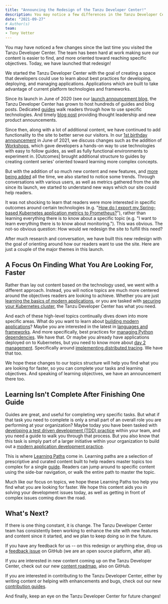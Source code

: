 ```yaml
---
title: "Announcing the Redesign of the Tanzu Developer Center!"
description: You may notice a few differences in the Tanzu Developer Center. Read this post to learn about what's new, and how you can get the most out of the site!
date: "2021-09-27"
# Author(s)
team:
- Tony Vetter
---
```


You may have noticed a few changes since the last time you visited the Tanzu Developer Center. The team has been hard at work making sure our content is easier to find, and more oriented toward reaching specific objectives. Today, we have launched that redesign!

We started the Tanzu Developer Center with the goal of creating a space that developers could use to learn about best practices for developing, deploying, and managing applications. Applications which are built to take advantage of current platform technologies and frameworks. 

Since its launch in June of 2020 (see our [launch announcement blog](/blog/a-place-to-build-apps-and-build-skills/), the Tanzu Developer Center has grown to host hundreds of guides and blog posts. Dedicated [guides](/guides/) walk readers through how to use specific technologies. And timely [blog post](/blog/) providing thought leadership and new product announcements. 

Since then, along with a lot of additional content, we have continued to add functionality to the site to better serve our visitors. In our [1st birthday announcement](blog/tanzu-developer-celebrates-its-1st-birthday-with-some-great-new-features/) in June of 2021, we discuss changes such as the addition of [Workshops](/workshops/), which gave developers a hands-on way to use technologies with easy to follow guides, as well as fully functional environments to experiment in. [Outcomes] brought additional structure to guides by creating content series' oriented toward learning more complex concepts.

But with the addition of so much new content and new features, and [more being added](https://github.com/vmware-tanzu/tanzu-dev-portal/projects/7) all the time, we also started to notice some trends. Through conversations with various users, as well as metrics gathered from the site since its launch, we started to understand new ways which our site could help readers. 

It was not shocking to learn that readers were more interested in specific outcomes around certain technologies (e.g. "[How do I export my Spring-based Kubernetes application metrics to Prometheus?](https://tanzu.vmware.com/developer/guides/spring/spring-prometheus/)"), rather than learning everything there is to know about a specific topic (e.g. "I want to learn everything there is to know about monitoring."). This was obvious. The not-so obvious question: How would we redesign the site to fulfill this need?

After much research and conversation, we have built this new redesign with the goal of orienting around how our readers want to use the site. Here are just a couple of the major themes in this launch.

## A Focus On Finding What You Are Looking For, Faster

Rather than lay out content based on the technology used, we went with a different approach. Instead, you will notice topics are much more centered around the objectives readers are looking to achieve. Whether you are just [learning the basics of modern applications](/topics/modern-app-basics/), or you are tasked with [securing your Kubernetes cluster](/topics/securing-kubernetes/), the Tanzu Developer Center has what you need. 

And each of these high-level topics continually dives down into more specific areas. What do you want to learn about [building modern applications](/topics/building-modern-applications/)? Maybe you are interested in the latest in [languages and frameworks](/guides/frameworks-and-languages/). And more specifically, best practices for [managing Python dependencies](/guides/gs-managing-python-packages/). We have that. Or maybe you already have applications deployed on to Kubernetes, but you need to know more about [day 2 management](/topics/managing-and-operating-applications/). Specifically around [implementing distributed tracing](/guides/distributed-tracing/). We have that too. 

We hope these changes to our topics structure will help you find what you are looking for faster, so you can complete your tasks and learning objectives. And speaking of learning objectives, we have an announcement there too.

## Learning Isn't Complete After Finishing One Guide

Guides are great, and useful for completing very specific tasks. But what if that task you need to complete is only a small part of an overall role you are performing at your organization? Maybe today you have been tasked with [developing a test driven development (TDD) practice](learningpaths/application-development/test-driven-development/) within your team, and you need a guide to walk you through that process. But you also know that this task is simply part of a larger initiative within your organization to build out a [modern application development practice](https://deploy-preview-1224--tanzu-dev-portal.netlify.app/developer/learningpaths/application-development/). 

This is where [Learning Paths](/learningpaths/) come in. Learning paths are a selection of prescriptive and curated content built to help readers master topics too complex for a single [guide](/developer/guides/). Readers can jump around to specific content using the side-bar navigation, or walk the entire path to master the topic. 

Much like our focus on topics, we hope these Learning Paths too help you find what you are looking for faster. We hope this content aids you in solving your development issues today, as well as getting in front of complex issues coming down the road. 

## What's Next?

If there is one thing constant, it is change. The Tanzu Developer Center team has consistently been working to enhance the site with new features and content since it started, and we plan to keep doing so in the future. 

If you have any feedback for us -- on this redesign or anything else, drop us a [feedback issue](https://github.com/vmware-tanzu/tanzu-dev-portal/issues/new?assignees=&labels=feedback&template=feedback.md&title=) on GitHub (we are an open source platform, after all). 

If you are interested in new content coming up on the Tanzu Developer Center, check out our new [content roadmap](https://github.com/vmware-tanzu/tanzu-dev-portal/projects/7), also on GitHub. 

If you are interested in contributing to the Tanzu Developer Center, either by writing content or helping with enhancements and bugs, check out our new [contribution guides](https://github.com/vmware-tanzu/tanzu-dev-portal/blob/main/CONTRIBUTING.md). 

And finally, keep an eye on the Tanzu Developer Center for future changes! 